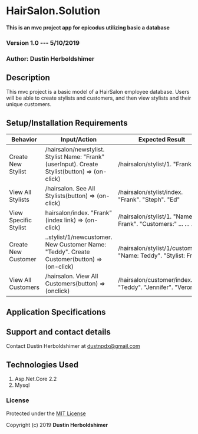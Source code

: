 # HairSalon.Solution

#### This is an mvc project app for epicodus utilizing basic a database

### Version 1.0 --- 5/10/2019

### Author: Dustin Herboldshimer

## Description

This mvc project is a basic model of a HairSalon employee database.  Users
will be able to create stylists and customers, and then view stylists and their
unique customers.

## Setup/Installation Requirements

| Behavior              | Input/Action                                                                                        | Expected Result                                                           |
|-----------------------|-----------------------------------------------------------------------------------------------------|---------------------------------------------------------------------------|
| Create New Stylist    |  /hairsalon/newstylist.   Stylist Name: "Frank" (userInput).   Create Stylist(button) => (on-click) |   /hairsalon/stylist/1.   "Frank"                                         |
|  View All Stylists    |   /hairsalon.   See All Stylists(button) => (on-click)                                              |   /hairsalon/stylist/index.   "Frank".   "Steph".   "Ed"                  |
| View Specific Stylist |   hairsalon/index.   "Frank"(index link) => (on-click)                                              |   /hairsalon/stylist/1.   "Name: Frank".   "Customers:"   ...   ...   ... |
| Create New Customer   |   ..stylist/1/newcustomer.   New Customer Name: "Teddy".   Create Customer(button) => (on-click)    |   /hairsalon/stylist/1/customer/1.   "Name: Teddy".   "Stylist: Frank"    |
| View All Customers    |    /hairsalon.   View All Customers(button) => (onclick)                                            |   /hairsalon/customer/index.   "Teddy".   "Jennifer".   "Veronica"        |

## Application Specifications

## Support and contact details

Contact Dustin Herboldshimer at dustnpdx@gmail.com

## Technologies Used

1. Asp.Net.Core 2.2
2. Mysql

### License

Protected under the <a href="https://opensource.org/licenses/MIT">MIT License</a>

Copyright (c) 2019 **Dustin Herboldshimer**